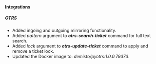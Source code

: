 
#### Integrations

##### OTRS

- Added ingoing and outgoing mirroring functionality.
- Added *pattern* argument to ***otrs-search-ticket*** command for full text search.
- Added *lock* argument to ***otrs-update-ticket*** command to apply and remove a ticket lock.
- Updated the Docker image to: *demisto/pyotrs:1.0.0.79373*.
